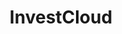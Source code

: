 ---
facebook: https://facebook.com/InvestCloud-Inc-676269412449712
instagram: https://instagram.com/investcloud_inc
linkedin: https://linkedin.com/company/investcloud
logohandle: investcloud
sort: investcloud
title: InvestCloud
twitter: https://x.com/InvestCloud
website: https://www.investcloud.com/
youtube: https://youtube.com/channel/UCz5NvbkfNvNa4uPTjqL0KOw
---